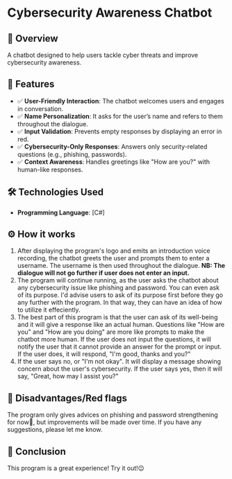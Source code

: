 # Cybersecurity Awareness Chatbot

## 📌 Overview
A chatbot designed to help users tackle cyber threats and improve cybersecurity awareness.

## 🚀 Features
- ✅ **User-Friendly Interaction**: The chatbot welcomes users and engages in conversation.
- ✅ **Name Personalization**: It asks for the user’s name and refers to them throughout the dialogue.
- ✅ **Input Validation**: Prevents empty responses by displaying an error in red.
- ✅ **Cybersecurity-Only Responses**: Answers only security-related questions (e.g., phishing, passwords).
- ✅ **Context Awareness**: Handles greetings like "How are you?" with human-like responses.

## 🛠️ Technologies Used
- **Programming Language**: [C#]

## ⚙️ How it works
1. After displaying the program's logo and emits an introduction voice recording,
   the chatbot greets the user and prompts them to enter a username. The username is then used throughout the dialogue. **NB: The dialogue will not go further if user does not enter an input.**
2. The program will continue running, as the user asks the chatbot about any cybersecurity issue like phishing and password. You can even ask of its purpose. I'd advise users to ask of its purpose first before they go any further with the program. In that way, they can have an idea of how to utilize it effeciently.
3. The best part of this program is that the user can ask of its well-being and it will give a response like an actual human. Questions like "How are you" and "How are you doing" are more like prompts to make the chatbot more human. If the user does not input the questions, it will notify the user that it cannot provide an answer for the prompt or input. If the user does, it will respond, "I'm good, thanks and you?"
4. If the user says no, or "I'm not okay". It will display a message showing concern about the user's cybersecurity. If the user says yes, then it will say, "Great, how may I assist you?"

## 🚩 Disadvantages/Red flags
The program only gives advices on phishing and password strengthening for now😬, but improvements will be made over time. If you have any suggestions, please let me know.

## 🏁 Conclusion
This program is a great experience! Try it out!😉


